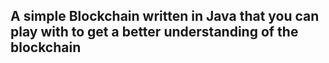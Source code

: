 ## A simple Blockchain written in Java that you can play with to get a better understanding of the blockchain
